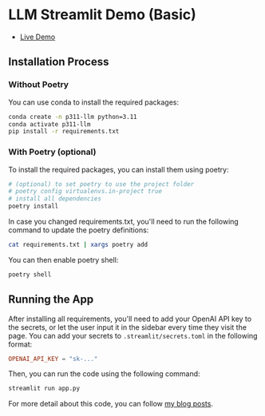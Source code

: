 # LLM Streamlit Demo (Basic)

- [Live Demo](https://llmappdemobasic.streamlit.app/)

## Installation Process

### Without Poetry

You can use conda to install the required packages:

```sh
conda create -n p311-llm python=3.11
conda activate p311-llm
pip install -r requirements.txt
```

### With Poetry (optional)

To install the required packages, you can install them using poetry:

```sh
# (optional) to set poetry to use the project folder
# poetry config virtualenvs.in-project true
# install all dependencies
poetry install
```

In case you changed requirements.txt, you'll need to run the following command to update the poetry definitions:

```sh
cat requirements.txt | xargs poetry add
```

You can then enable poetry shell:

```sh
poetry shell
```

## Running the App

After installing all requirements, you'll need to add your OpenAI API key to the secrets,
or let the user input it in the sidebar every time they visit the page.
You can add your secrets to `.streamlit/secrets.toml` in the following format:

```toml
OPENAI_API_KEY = "sk-..."
```

Then, you can run the code using the following command:

```sh
streamlit run app.py
```

For more detail about this code, you can follow [my blog posts](https://medium.com/@nima.mahmoudi).
